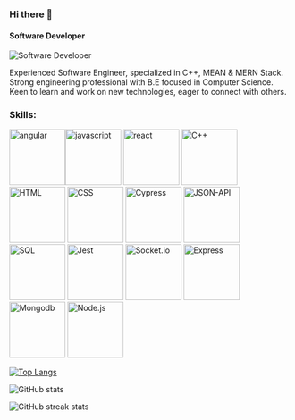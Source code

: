 ### Hi there 👋

#### Software Developer
![Software Developer](https://t3.ftcdn.net/jpg/03/18/60/62/360_F_318606217_Hk8jo2MVoI33SQOkYrfOF929J7JgIP0P.jpg)

Experienced Software Engineer, specialized in C++, MEAN & MERN Stack. Strong engineering professional with B.E focused in Computer Science. Keen to learn and work on new technologies, eager to connect with others.

### Skills:
<img src='https://miro.medium.com/v2/resize:fit:1358/1*jAwFJjRn0DYRA3fnxrR9PQ.jpeg' alt='angular' height='100'><img src='https://www.computerhope.com/jargon/j/javascript.png' alt='javascript' height='100'>
<img src='https://upload.wikimedia.org/wikipedia/commons/thumb/a/a7/React-icon.svg/1200px-React-icon.svg.png' alt='react' height='100'>
<img src='https://upload.wikimedia.org/wikipedia/commons/thumb/1/18/ISO_C%2B%2B_Logo.svg/800px-ISO_C%2B%2B_Logo.svg.png' alt='C++' height='100'>
<img src='https://play-lh.googleusercontent.com/RslBy1o2NEBYUdRjQtUqLbN-ZM2hpks1mHPMiHMrpAuLqxeBPcFSAjo65nQHbTA53YYn' alt='HTML' height='100'>
<img src='https://play-lh.googleusercontent.com/RTAZb9E639F4JBcuBRTPEk9_92I-kaKgBMw4LFxTGhdCQeqWukXh74rTngbQpBVGxqo' alt='CSS' height='100'>
<img src='https://blog.knoldus.com/wp-content/uploads/2021/05/cypress-io-logo-social-share-8fb8a1db3cdc0b289fad927694ecb415-1.png' alt='Cypress' height='100'>
<img src='https://camo.githubusercontent.com/f725b7a314d523d78005509f98c436a1fcf2883fd39cb9e5b83346f6bddb599a/687474703a2f2f6a736f6e6170692e6f72672f696d616765732f6a736f6e6170692e706e67' alt='JSON-API' height='100'>
<img src='https://static.tildacdn.com/tild6238-3035-4335-a333-306335373139/IMG_3349.jpg' alt='SQL' height='100'>
<img src='https://jestjs.io/img/opengraph.png' alt='Jest' height='100'>
<img src='https://ik.imagekit.io/ably/ghost/prod/2021/03/socket-io-logo-1.jpeg?tr=w-1728,q-50' alt='Socket.io' height='100'>
<img src='https://miro.medium.com/v2/resize:fit:1400/1*i2fRBk3GsYLeUk_Rh7AzHw.png' alt='Express' height='100'>
<img src='https://miro.medium.com/v2/resize:fit:512/1*doAg1_fMQKWFoub-6gwUiQ.png' alt='Mongodb' height='100'>
<img src='https://upload.wikimedia.org/wikipedia/commons/thumb/d/d9/Node.js_logo.svg/1200px-Node.js_logo.svg.png' alt='Node.js' height='100'>


[![Top Langs](https://github-readme-stats.vercel.app/api/top-langs/?username=ab-abhi-1303)](https://github.com/anuraghazra/github-readme-stats)

![GitHub stats](https://github-readme-stats.vercel.app/api?username=ab-abhi-1303&show_icons=true&count_private=true)  

![GitHub streak stats](https://streak-stats.demolab.com/?user=ab-abhi-1303)  

<!--
**ab-abhi-1303/ab-abhi-1303** is a ✨ _special_ ✨ repository because its `README.md` (this file) appears on your GitHub profile.

Here are some ideas to get you started:

- 🔭 I’m currently working on ...
- 🌱 I’m currently learning ...
- 👯 I’m looking to collaborate on ...
- 🤔 I’m looking for help with ...
- 💬 Ask me about ...
- 📫 How to reach me: ...
- 😄 Pronouns: ...
- ⚡ Fun fact: ...
-->